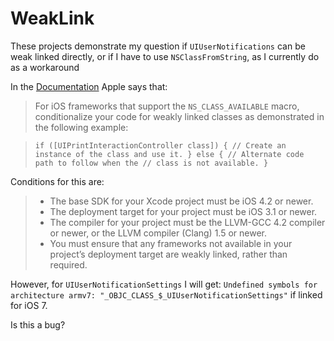 WeakLink
========

These projects demonstrate my question if `UIUserNotifications` can be weak linked directly, or if I have to use `NSClassFromString`, as I currently do as a workaround

In the [Documentation](https://developer.apple.com/library/ios/documentation/DeveloperTools/Conceptual/cross_development/Using/using.html "NextPrevious
Using SDK-Based Development") Apple says that:

> For iOS frameworks that support the `NS_CLASS_AVAILABLE` macro, conditionalize your code for weakly linked classes as demonstrated in the following example:

> `if ([UIPrintInteractionController class]) {
>     // Create an instance of the class and use it.
> } else {
>     // Alternate code path to follow when the
>     // class is not available.
> }`

Conditions for this are:

> * The base SDK for your Xcode project must be iOS 4.2 or newer.
> * The deployment target for your project must be iOS 3.1 or newer.
> * The compiler for your project must be the LLVM-GCC 4.2 compiler or newer, or the LLVM compiler (Clang) 1.5 or newer.
> * You must ensure that any frameworks not available in your project’s deployment target are weakly linked, rather than required.

However, for `UIUserNotificationSettings` I will get: `Undefined symbols for architecture armv7: "_OBJC_CLASS_$_UIUserNotificationSettings"` if linked for iOS 7.

Is this a bug?